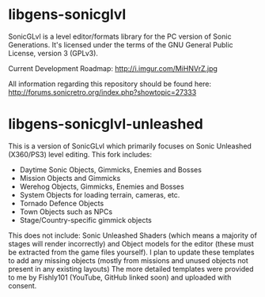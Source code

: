 # libgens-sonicglvl

SonicGLvl is a level editor/formats library for the PC version of Sonic Generations. It's licensed under the terms 
of the GNU General Public License, version 3 (GPLv3).

Current Development Roadmap: http://i.imgur.com/MiHNVrZ.jpg

All information regarding this repository should be found here: http://forums.sonicretro.org/index.php?showtopic=27333

# libgens-sonicglvl-unleashed

This is a version of SonicGLvl which primarily focuses on Sonic Unleashed (X360/PS3) level editing.
This fork includes:
- Daytime Sonic Objects, Gimmicks, Enemies and Bosses
- Mission Objects and Gimmicks
- Werehog Objects, Gimmicks, Enemies and Bosses
- System Objects for loading terrain, cameras, etc.
- Tornado Defence Objects
- Town Objects such as NPCs
- Stage/Country-specific gimmick objects

This does not include: Sonic Unleashed Shaders (which means a majority of stages will render incorrectly) and Object models for the editor (these must be extracted from the game files yourself).
I plan to update these templates to add any missing objects (mostly from missions and unused objects not present in any existing layouts)
The more detailed templates were provided to me by Fishly101 (YouTube, GitHub linked soon) and uploaded with consent.
